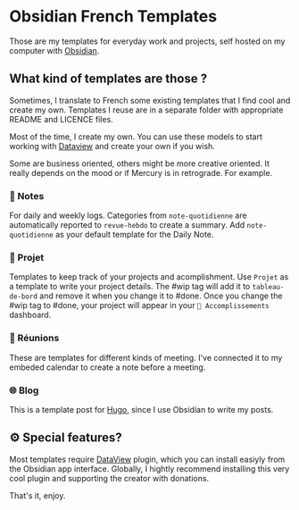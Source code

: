 # Obsidian French Templates

Those are my templates for everyday work and projects, self hosted on my computer with [Obsidian](https://obsidian.md).

## What kind of templates are those ?

Sometimes, I translate to French some existing templates that I find cool and create my own. Templates I reuse are in a separate folder with appropriate README and LICENCE files.

Most of the time, I create my own. You can use these models to start working with [Dataview](https://blacksmithgu.github.io/obsidian-dataview/) and create your own if you wish.

Some are business oriented, others might be more creative oriented. It really depends on the mood or if Mercury is in retrograde. For example.

### 📝 Notes

For daily and weekly logs. Categories from `note-quotidienne` are automatically reported to `revue-hebdo` to create a summary. Add `note-quotidienne` as your default template for the Daily Note.

### 🚀 Projet

Templates to keep track of your projects and acomplishment. Use `Projet` as a template to write your project details. The #wip tag will add it to `tableau-de-bord` and remove it when you change it to #done. Once you change the #wip tag to #done, your project will appear in your `🚀 Accomplissements` dashboard. 

### 💬 Réunions

These are templates for different kinds of meeting. I've connected it to my embeded calendar to create a note before a meeting.

### 🌐 Blog

This is a template post for [Hugo](https://gohugo.io), since I use Obsidian to write my posts.


## ⚙️ Special features?

Most templates require [DataView](https://github.com/blacksmithgu/obsidian-dataview) plugin, which you can install easiyly from the Obsidian app interface. Globally, I hightly recommend installing this very cool plugin and supporting the creator with donations.

That's it, enjoy.

